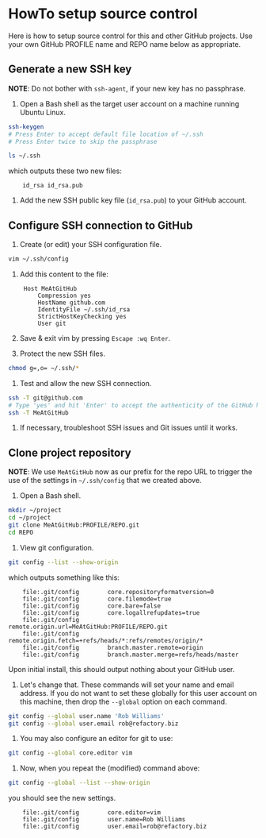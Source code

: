 # HowTo setup source control
Here is how to setup source control for this and other GitHub projects.
Use your own GitHub PROFILE name and REPO name below as appropriate.

## Generate a new SSH key
**NOTE**:  Do not bother with `ssh-agent`, if your new key has no passphrase.

1. Open a Bash shell as the target user account on a machine running Ubuntu Linux.

~~~ bash
ssh-keygen
# Press Enter to accept default file location of ~/.ssh
# Press Enter twice to skip the passphrase

ls ~/.ssh
~~~

   which outputs these two new files:

        id_rsa id_rsa.pub

1. Add the new SSH public key file (`id_rsa.pub`) to your GitHub account.

## Configure SSH connection to GitHub

1. Create (or edit) your SSH configuration file.

~~~ bash
vim ~/.ssh/config
~~~

1. Add this content to the file:

        Host MeAtGitHub
            Compression yes
            HostName github.com
            IdentityFile ~/.ssh/id_rsa
            StrictHostKeyChecking yes
            User git

1. Save & exit vim by pressing `Escape :wq Enter`.
1. Protect the new SSH files.

~~~ bash
chmod g=,o= ~/.ssh/*
~~~

1. Test and allow the new SSH connection.

~~~ bash
ssh -T git@github.com
# Type 'yes' and hit 'Enter' to accept the authenticity of the GitHub host machine.
ssh -T MeAtGitHub
~~~

1. If necessary, troubleshoot SSH issues and Git issues until it works.

## Clone project repository
**NOTE**: We use `MeAtGitHub` now as our prefix for the repo URL to trigger the
use of the settings in `~/.ssh/config` that we created above.

1. Open a Bash shell.

~~~ bash
mkdir ~/project
cd ~/project
git clone MeAtGitHub:PROFILE/REPO.git
cd REPO
~~~

1. View git configuration.

~~~ bash
git config --list --show-origin
~~~

   which outputs something like this:

        file:.git/config        core.repositoryformatversion=0
        file:.git/config        core.filemode=true
        file:.git/config        core.bare=false
        file:.git/config        core.logallrefupdates=true
        file:.git/config        remote.origin.url=MeAtGitHub:PROFILE/REPO.git
        file:.git/config        remote.origin.fetch=+refs/heads/*:refs/remotes/origin/*
        file:.git/config        branch.master.remote=origin
        file:.git/config        branch.master.merge=refs/heads/master

   Upon initial install, this should output nothing about your GitHub user.

1. Let's change that.
   These commands will set
   your name and email address.
   If you do not want
   to set these globally
   for this user account on this machine,
   then drop the `--global` option
   on each command.

~~~ bash
git config --global user.name 'Rob Williams'
git config --global user.email rob@refactory.biz
~~~

1. You may also configure an editor for git to use:

~~~ bash
git config --global core.editor vim
~~~

1. Now, when you repeat the (modified) command above:

~~~ bash
git config --global --list --show-origin
~~~

   you should see the new settings.

        file:.git/config        core.editor=vim
        file:.git/config        user.name=Rob Williams
        file:.git/config        user.email=rob@refactory.biz

[activate]:    ./HowTo-activate_this_project.md "HowTo activate this project"
[application]: ./HowTo-execute_application.md "HowTo execute application"
[clone]:       ./HowTo-setup-source_control.md "HowTo setup source control"
[initiation]:  ./project_initiation.md "How Rob initiated the project repository"
[test]:        ./HowTo-test.md "HowTo test"
[venv]:        ./HowTo-setup-Python_virtual_environment.md "HowTo setup Python virtual environment"
[workstation]: ./HowTo-setup-workstation.md "HowTo setup workstation"

